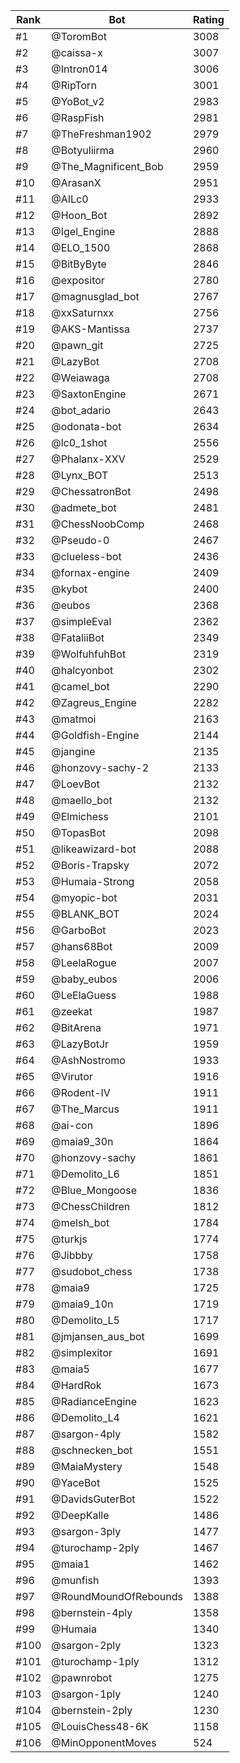 Rank|Bot|Rating
---|---|---
#1|@ToromBot|3008
#2|@caissa-x|3007
#3|@Intron014|3006
#4|@RipTorn|3001
#5|@YoBot_v2|2983
#6|@RaspFish|2981
#7|@TheFreshman1902|2979
#8|@Botyuliirma|2960
#9|@The_Magnificent_Bob|2959
#10|@ArasanX|2951
#11|@AILc0|2933
#12|@Hoon_Bot|2892
#13|@Igel_Engine|2888
#14|@ELO_1500|2868
#15|@BitByByte|2846
#16|@expositor|2780
#17|@magnusglad_bot|2767
#18|@xxSaturnxx|2756
#19|@AKS-Mantissa|2737
#20|@pawn_git|2725
#21|@LazyBot|2708
#22|@Weiawaga|2708
#23|@SaxtonEngine|2671
#24|@bot_adario|2643
#25|@odonata-bot|2634
#26|@lc0_1shot|2556
#27|@Phalanx-XXV|2529
#28|@Lynx_BOT|2513
#29|@ChessatronBot|2498
#30|@admete_bot|2481
#31|@ChessNoobComp|2468
#32|@Pseudo-0|2467
#33|@clueless-bot|2436
#34|@fornax-engine|2409
#35|@kybot|2400
#36|@eubos|2368
#37|@simpleEval|2362
#38|@FataliiBot|2349
#39|@WolfuhfuhBot|2319
#40|@halcyonbot|2302
#41|@camel_bot|2290
#42|@Zagreus_Engine|2282
#43|@matmoi|2163
#44|@Goldfish-Engine|2144
#45|@jangine|2135
#46|@honzovy-sachy-2|2133
#47|@LoevBot|2132
#48|@maello_bot|2132
#49|@Elmichess|2101
#50|@TopasBot|2098
#51|@likeawizard-bot|2088
#52|@Boris-Trapsky|2072
#53|@Humaia-Strong|2058
#54|@myopic-bot|2031
#55|@BLANK_BOT|2024
#56|@GarboBot|2023
#57|@hans68Bot|2009
#58|@LeelaRogue|2007
#59|@baby_eubos|2006
#60|@LeElaGuess|1988
#61|@zeekat|1987
#62|@BitArena|1971
#63|@LazyBotJr|1959
#64|@AshNostromo|1933
#65|@Virutor|1916
#66|@Rodent-IV|1911
#67|@The_Marcus|1911
#68|@ai-con|1896
#69|@maia9_30n|1864
#70|@honzovy-sachy|1861
#71|@Demolito_L6|1851
#72|@Blue_Mongoose|1836
#73|@ChessChildren|1812
#74|@melsh_bot|1784
#75|@turkjs|1774
#76|@Jibbby|1758
#77|@sudobot_chess|1738
#78|@maia9|1725
#79|@maia9_10n|1719
#80|@Demolito_L5|1717
#81|@jmjansen_aus_bot|1699
#82|@simplexitor|1691
#83|@maia5|1677
#84|@HardRok|1673
#85|@RadianceEngine|1623
#86|@Demolito_L4|1621
#87|@sargon-4ply|1582
#88|@schnecken_bot|1551
#89|@MaiaMystery|1548
#90|@YaceBot|1525
#91|@DavidsGuterBot|1522
#92|@DeepKalle|1486
#93|@sargon-3ply|1477
#94|@turochamp-2ply|1467
#95|@maia1|1462
#96|@munfish|1393
#97|@RoundMoundOfRebounds|1388
#98|@bernstein-4ply|1358
#99|@Humaia|1340
#100|@sargon-2ply|1323
#101|@turochamp-1ply|1312
#102|@pawnrobot|1275
#103|@sargon-1ply|1240
#104|@bernstein-2ply|1230
#105|@LouisChess48-6K|1158
#106|@MinOpponentMoves|524
